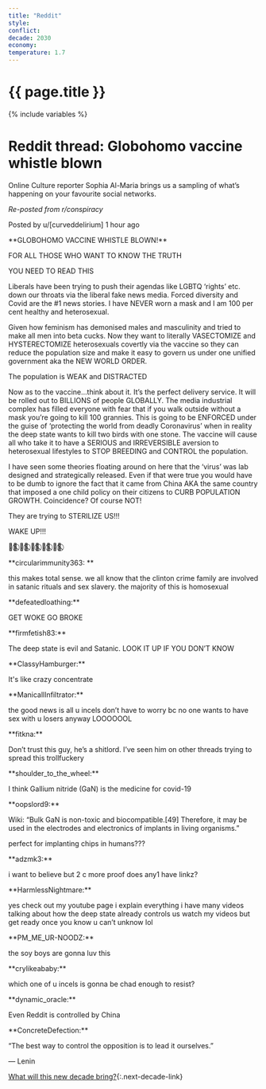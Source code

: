 ```yaml
---
title: "Reddit"
style: 
conflict: 
decade: 2030
economy: 
temperature: 1.7
---
```


<h1>{{ page.title }}</h1>

{% include variables %}
# Reddit thread: Globohomo vaccine whistle blown

Online Culture reporter Sophia Al-Maria brings us a sampling of what’s happening on your favourite social networks.

*Re-posted from r/conspiracy*

Posted by u/[curveddelirium] 1 hour ago

\*\*GLOBOHOMO VACCINE WHISTLE BLOWN!\*\*

FOR ALL THOSE WHO WANT TO KNOW THE TRUTH

YOU NEED TO READ THIS

Liberals have been trying to push their agendas like LGBTQ ‘rights’ etc. down our throats via the liberal fake news media. Forced diversity and Covid are the \#1 news stories. I have NEVER worn a mask and I am 100 per cent healthy and heterosexual.

Given how feminism has demonised males and masculinity and tried to make all men into beta cucks. Now they want to literally VASECTOMIZE and HYSTERECTOMIZE heterosexuals covertly via the vaccine so they can reduce the population size and make it easy to govern us under one unified government aka the NEW WORLD ORDER.

The population is WEAK and DISTRACTED

Now as to the vaccine…think about it. It’s the perfect delivery service. It will be rolled out to BILLIONS of people GLOBALLY. The media industrial complex has filled everyone with fear that if you walk outside without a mask you’re going to kill 100 grannies. This is going to be ENFORCED under the guise of ‘protecting the world from deadly Coronavirus’ when in reality the deep state wants to kill two birds with one stone. The vaccine will cause all who take it to have a SERIOUS and IRREVERSIBLE aversion to heterosexual lifestyles to STOP BREEDING and CONTROL the population.

I have seen some theories floating around on here that the ‘virus’ was lab designed and strategically released. Even if that were true you would have to be dumb to ignore the fact that it came from China AKA the same country that imposed a one child policy on their citizens to CURB POPULATION GROWTH. Coincidence? Of course NOT!

They are trying to STERILIZE US!!!

WAKE UP!!!

🏳️‍🌈⃠ 🏳️‍🌈⃠ 🏳️‍🌈⃠ 🏳️‍🌈⃠ 🏳️‍🌈⃠

\*\*circularimmunity363: \*\*

this makes total sense. we all know that the clinton crime family are involved in satanic rituals and sex slavery. the majority of this is homosexual

\*\*defeatedloathing:\*\*

GET WOKE GO BROKE

\*\*firmfetish83:\*\*

The deep state is evil and Satanic. LOOK IT UP IF YOU DON’T KNOW

\*\*ClassyHamburger:\*\*

It's like crazy concentrate

\*\*ManicallInfiltrator:\*\*

the good news is all u incels don’t have to worry bc no one wants to have sex with u losers anyway LOOOOOOL

\*\*fitkna:\*\*

Don’t trust this guy, he’s a shitlord. I’ve seen him on other threads trying to spread this trollfuckery

\*\*shoulder\_to\_the\_wheel:\*\*

I think Gallium nitride (GaN) is the medicine for covid-19

\*\*oopslord9:\*\*

Wiki: “Bulk GaN is non-toxic and biocompatible.[49] Therefore, it may be used in the electrodes and electronics of implants in living organisms.”

perfect for implanting chips in humans???

\*\*adzmk3:\*\*

i want to believe but 2 c more proof does any1 have linkz?

\*\*HarmlessNightmare:\*\*

yes check out my youtube page i explain everything i have many videos talking about how the deep state already controls us watch my videos but get ready once you know u can’t unknow lol

\*\*PM\_ME\_UR-NOODZ:\*\*

the soy boys are gonna luv this

\*\*crylikeababy:\*\*

which one of u incels is gonna be chad enough to resist?

\*\*dynamic\_oracle:\*\*

Even Reddit is controlled by China

\*\*ConcreteDefection:\*\*

“The best way to control the opposition is to lead it ourselves.”

― Lenin

[What will this new decade bring?](chapter_grassroots-inequality-rebellion.html){:.next-decade-link}
